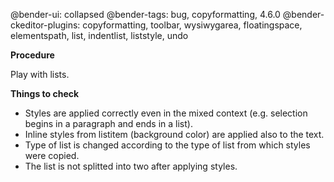 @bender-ui: collapsed
@bender-tags: bug, copyformatting, 4.6.0
@bender-ckeditor-plugins: copyformatting, toolbar, wysiwygarea, floatingspace, elementspath, list, indentlist,
liststyle, undo

**Procedure**

Play with lists.

**Things to check**

* Styles are applied correctly even in the mixed context (e.g. selection begins in a paragraph and ends in a list).
* Inline styles from listitem (background color) are applied also to the text.
* Type of list is changed according to the type of list from which styles were copied.
* The list is not splitted into two after applying styles.
